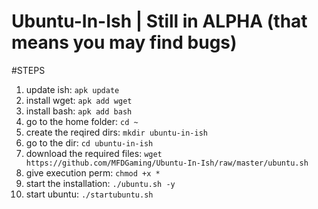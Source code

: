 # Ubuntu-In-Ish | Still in ALPHA (that means you may find bugs)

#STEPS

1. update ish: `apk update`
2. install wget: `apk add wget`
3. install bash: `apk add bash`
4. go to the home folder: `cd ~`
5. create the reqired dirs: `mkdir ubuntu-in-ish`
6. go to the dir: `cd ubuntu-in-ish`
7. download the required files: `wget https://github.com/MFDGaming/Ubuntu-In-Ish/raw/master/ubuntu.sh`
8. give execution perm: `chmod +x *`
9. start the installation: `./ubuntu.sh -y`
10. start ubuntu: `./startubuntu.sh`
